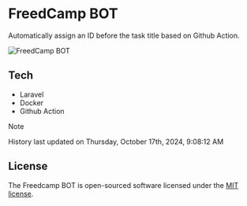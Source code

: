 # FreedCamp BOT

Automatically assign an ID before the task title based on Github Action.

![FreedCamp BOT](https://repository-images.githubusercontent.com/737932867/7d34798b-2680-471c-b089-a78a718d3d6a)

## Tech

- Laravel
- Docker
- Github Action

> [!NOTE]  
> History last updated on Thursday, October 17th, 2024, 9:08:12 AM

## License

The Freedcamp BOT is open-sourced software licensed under the [MIT license](https://opensource.org/licenses/MIT).
